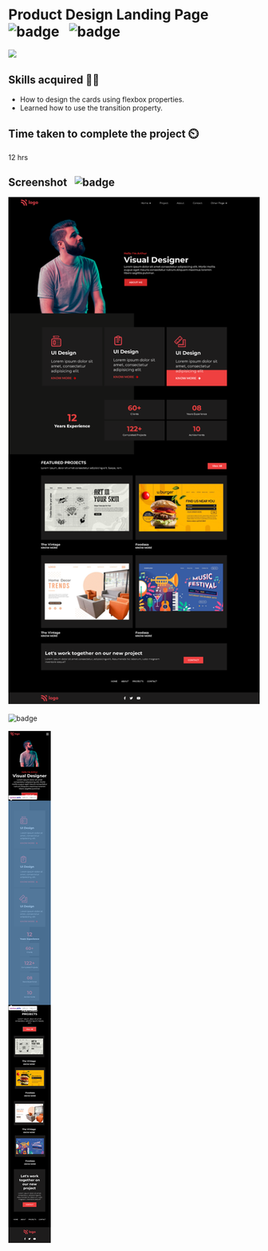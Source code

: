 # Product Design Landing Page &nbsp; ![badge](https://img.shields.io/badge/HTML%20and%20CSS-Project15-green) &nbsp; ![badge](https://img.shields.io/badge/-Responsive-orange)

[![](https://img.shields.io/badge/Live-Link-blue)](https://landing-page-product-design.netlify.app/)

## Skills acquired 👨‍💻
- How to design the cards using flexbox properties.
- Learned how to use the transition property.

## Time taken to complete the project ⏲️

12 hrs

## Screenshot &nbsp; ![badge](https://img.shields.io/badge/Website-Screenshot-orange)
![project15](./assets/screenshot.png)
<br>
<br>
![badge](https://img.shields.io/badge/Mobile-View-yellow)
<br>
<br>
![project15](./assets/mobileview.png)